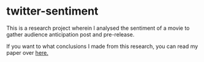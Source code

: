 # twitter-sentiment
This is a research project wherein I analysed the sentiment of a movie to gather audience anticipation post and pre-release.

If you want to what conclusions I made from this research, you can read my paper over [here.](http://www.ijraset.com/fileserve.php?FID=4634) 
